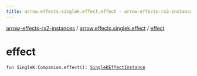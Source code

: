 ```yaml
---
title: arrow.effects.singlek.effect.effect - arrow-effects-rx2-instances
---
```


[arrow-effects-rx2-instances](../index.html) / [arrow.effects.singlek.effect](index.html) / [effect](./effect.html)

# effect

`fun SingleK.Companion.effect(): `[`SingleKEffectInstance`](../arrow.effects/-single-k-effect-instance/index.html)